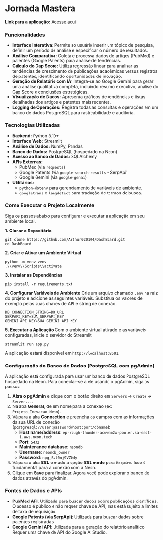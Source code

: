 
# Jornada Mastera


**Link para a aplicação:** [Acesse aqui](https://jornadamastera.streamlit.app/)

### Funcionalidades

* **Interface Interativa:** Permite ao usuário inserir um tópico de pesquisa, definir um período de análise e especificar o número de resultados.
* **Análise Comparativa:** Coleta e processa dados de artigos (PubMed) e patentes (Google Patents) para análise de tendências.
* **Cálculo do Gap Score:** Utiliza regressão linear para analisar as tendências de crescimento de publicações acadêmicas versus registros de patentes, identificando oportunidades de inovação.
* **Geração de Relatório com IA:** Integra-se ao Google Gemini para gerar uma análise qualitativa completa, incluindo resumo executivo, análise do Gap Score e conclusões estratégicas.
* **Visualização de Dados:** Apresenta gráficos de tendências e listas detalhadas dos artigos e patentes mais recentes.
* **Logging de Operações:** Registra todas as consultas e operações em um banco de dados PostgreSQL para rastreabilidade e auditoria.

### Tecnologias Utilizadas

* **Backend:** Python 3.10+
* **Interface Web:** Streamlit
* **Análise de Dados:** NumPy, Pandas
* **Banco de Dados:** PostgreSQL (hospedado na Neon)
* **Acesso ao Banco de Dados:** SQLAlchemy
* **APIs Externas:**
    * PubMed (via `requests`)
    * Google Patents (via `google-search-results` - SerpApi)
    * Google Gemini (via `google-genai`)
* **Utilitários:**
    * `python-dotenv` para gerenciamento de variáveis de ambiente.
    * `googletrans` e `langdetect` para tradução de termos de busca.

### Como Executar o Projeto Localmente

Siga os passos abaixo para configurar e executar a aplicação em seu ambiente local.

**1. Clonar o Repositório**
```
git clone https://github.com/Arthur020104/DashBoard.git
cd DashBoard
```

**2. Criar e Ativar um Ambiente Virtual**
```
python -m venv venv
.\\venv\\Scripts\\activate
```

**3. Instalar as Dependências**
```
pip install -r requirements.txt
```

**4. Configurar Variáveis de Ambiente**
Crie um arquivo chamado `.env` na raiz do projeto e adicione as seguintes variáveis. Substitua os valores de exemplo pelas suas chaves de API e string de conexão.
```
DB_CONNECTION_STRING=DB_URL
SERPAPI_KEY=SUA_SERPAPI_KEY
GEMINI_API_KEY=SUA_GEMINI_API_KEY
```

**5. Executar a Aplicação**
Com o ambiente virtual ativado e as variáveis configuradas, inicie o servidor do Streamlit:
```
streamlit run app.py
```
A aplicação estará disponível em `http://localhost:8501`.

### Configuração do Banco de Dados (PostgreSQL com pgAdmin)

A aplicação está configurada para usar um banco de dados PostgreSQL hospedado na Neon. Para conectar-se a ele usando o pgAdmin, siga os passos:

1.  **Abra o pgAdmin** e clique com o botão direito em `Servers` -> `Create` -> `Server...`.
2.  Na aba **General**, dê um nome para a conexão (ex: `Projeto_Inovacao_Neon`).
3.  Vá para a aba **Connection** e preencha os campos com as informações da sua URL de conexão (`postgresql://user:password@host:port/dbname`):
    * **Host name/address**: `ep-rough-thunder-acwwnm2x-pooler.sa-east-1.aws.neon.tech`
    * **Port**: `5432`
    * **Maintenance database**: `neondb`
    * **Username**: `neondb_owner`
    * **Password**: `npg_Ssl0nj9VZOdy`
4.  Vá para a aba **SSL** e mude a opção **SSL mode** para `Require`. Isso é fundamental para a conexão com a Neon.
5.  Clique em **Save** para finalizar. Agora você pode explorar o banco de dados através do pgAdmin.

### Fontes de Dados e APIs

* **PubMed API**: Utilizada para buscar dados sobre publicações científicas. O acesso é público e não requer chave de API, mas está sujeito a limites de taxa de requisição.
* **Google Patents (via SerpApi)**: Utilizada para buscar dados sobre patentes registradas.
* **Google Gemini API**: Utilizada para a geração do relatório analítico. Requer uma chave de API do Google AI Studio.
